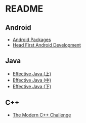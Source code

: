 # README

## Android

- [Android Packages](/Android%20Packages.md)
- [Head First Android Development](/Head%20First%20Android%20Development.md)

## Java

- [Effective Java (上)](/Effective%20Java%20(上).md)
- [Effective Java (中)](/Effective%20Java%20(中).md)
- [Effective Java (下)](/Effective%20Java%20(下).md)

## C++

- [The Modern C++ Challenge](/The%20Modern%20C%2B%2B%20Challenge.md)